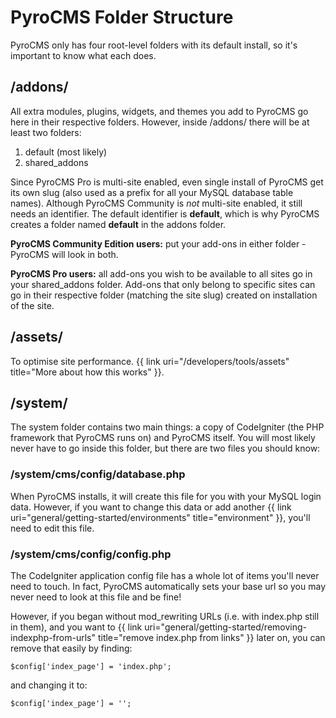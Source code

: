 # PyroCMS Folder Structure

PyroCMS only has four root-level folders with its default install, so it's important to know what each does.

## /addons/

All extra modules, plugins, widgets, and themes you add to PyroCMS go here in their respective folders. However, inside /addons/ there will be at least two folders:

1. default (most likely)
2. shared_addons

Since PyroCMS Pro is multi-site enabled, even single install of PyroCMS get its own slug (also used as a prefix for all your MySQL database table names). Although PyroCMS Community is _not_ multi-site enabled, it still needs an identifier. The default identifier is **default**, which is why PyroCMS creates a folder named **default** in the addons folder.

**PyroCMS Community Edition users:** put your add-ons in either folder - PyroCMS will look in both.

**PyroCMS Pro users:** all add-ons you wish to be available to all sites go in your shared_addons folder. Add-ons that only belong to specific sites can go in their respective folder (matching the site slug) created on installation of the site.

## /assets/

To optimise site performance. {{ link uri="/developers/tools/assets" title="More about how this works" }}.

## /system/

The system folder contains two main things: a copy of CodeIgniter (the PHP framework that PyroCMS runs on) and PyroCMS itself. You will most likely never have to go inside this folder, but there are two files you should know:

### /system/cms/config/database.php

When PyroCMS installs, it will create this file for you with your MySQL login data. However, if you want to change this data or add another {{ link uri="general/getting-started/environments" title="environment" }}, you'll need to edit this file.

### /system/cms/config/config.php

The CodeIgniter application config file has a whole lot of items you'll never need to touch. In fact, PyroCMS automatically sets your base url so you may never need to look at this file and be fine!

However, if you began without mod_rewriting URLs (i.e. with index.php still in them), and you want to {{ link uri="general/getting-started/removing-indexphp-from-urls" title="remove index.php from links" }} later on, you can remove that easily by finding:

	$config['index_page'] = 'index.php';

and changing it to:

	$config['index_page'] = '';
